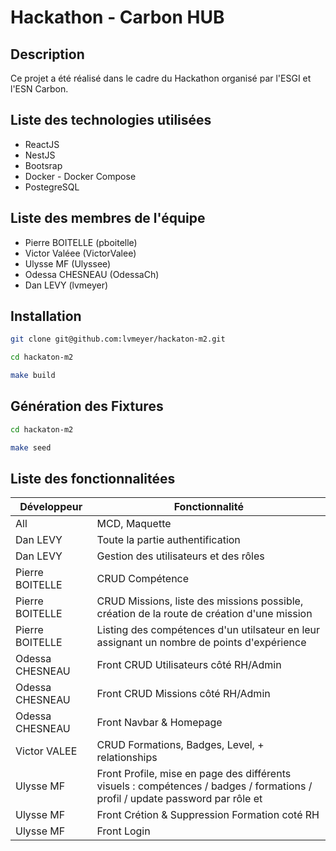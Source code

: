 # Hackathon - Carbon HUB

## Description

Ce projet a été réalisé dans le cadre du Hackathon organisé par l'ESGI et l'ESN Carbon.

## Liste des technologies utilisées

- ReactJS
- NestJS
- Bootsrap
- Docker - Docker Compose
- PostegreSQL

## Liste des membres de l'équipe

- Pierre BOITELLE (pboitelle)
- Victor Valéee (VictorValee)
- Ulysse MF (Ulyssee)
- Odessa CHESNEAU (OdessaCh)
- Dan LEVY (lvmeyer)

## Installation

```bash
git clone git@github.com:lvmeyer/hackaton-m2.git

cd hackaton-m2

make build
```

## Génération des Fixtures

```bash
cd hackaton-m2

make seed
```

## Liste des fonctionnalitées


| Développeur     | Fonctionnalité                                                                                                                |
| --------------- | ----------------------------------------------------------------------------------------------------------------------------- |
| All             | MCD, Maquette                                                                                                                 |
| Dan LEVY        | Toute la partie authentification                                                                                              |
| Dan LEVY        | Gestion des utilisateurs et des rôles                                                                                         |
| Pierre BOITELLE | CRUD Compétence                                                                                                               |
| Pierre BOITELLE | CRUD Missions, liste des missions possible, création de la route de création d'une mission                                    |
| Pierre BOITELLE | Listing des compétences d'un utilsateur en leur assignant un nombre de points d'expérience                                    |
| Odessa CHESNEAU | Front CRUD Utilisateurs côté RH/Admin                                                                                         |
| Odessa CHESNEAU | Front CRUD Missions côté RH/Admin                                                                                             |
| Odessa CHESNEAU | Front Navbar & Homepage                                                                                                       |
| Victor VALEE   | CRUD Formations, Badges, Level, + relationships   |
| Ulysse MF       | Front Profile, mise en page des différents visuels : compétences / badges / formations / profil / update password par rôle et |
| Ulysse MF       | Front Crétion & Suppression Formation coté RH                                                                                 |
| Ulysse MF       | Front Login                                                                                                                   |
